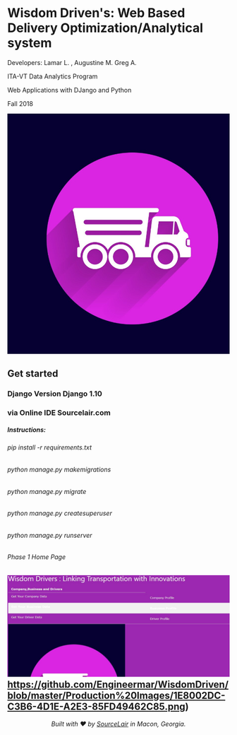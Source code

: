 # Wisdom Driven's: Web Based Delivery Optimization/Analytical system 
<p> Developers: Lamar L. , Augustine M. Greg A.</p>
<p>ITA-VT Data Analytics Program</p> 
<p> Web Applications with DJango and Python</p>
<p> Fall 2018 </p>




![Pic 1](https://github.com/Engineermar/WisdomDriven/blob/master/Production%20Images/wdfakelogo.jpg )
## Get started
### Django Version Django 1.10 
### via Online IDE Sourcelair.com
##### Instructions:
###### pip install -r requirements.txt
###### python manage.py makemigrations
###### python manage.py migrate
###### python manage.py createsuperuser
###### python manage.py runserver 





###### Phase 1 Home Page
![Pic 2](https://github.com/Engineermar/WisdomDriven/blob/master/Production%20Images/homepage.JPG
      )
https://github.com/Engineermar/WisdomDriven/blob/master/Production%20Images/1E8002DC-C3B6-4D1E-A2E3-85FD49462C85.png)
---

<p align="center">
  <i>Built with ❤️ by <a href="https://www.sourcelair.com">SourceLair</a> in Macon, Georgia.</i>
</p>
